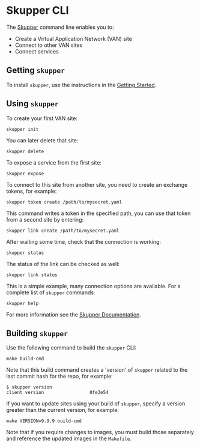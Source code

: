 # Skupper CLI

The [Skupper](https://skupper.io/) command line enables you to:

* Create a Virtual Application Network (VAN) site
* Connect to other VAN sites
* Connect services

## Getting `skupper`

To install `skupper`, use the instructions in the [Getting Started](https://skupper.io/start/).


## Using `skupper`

To create your first VAN site:

```
skupper init
```

You can later delete that site:

```
skupper delete
```

To expose a service from the first site:

```
skupper expose
```

To connect to this site from another site, you need to create an exchange tokens, for example:

```
skupper token create /path/to/mysecret.yaml
```

This command writes a token in the specified path, you can use that token from a second site by entering:

```
skupper link create /path/to/mysecret.yaml
```

After waiting some time, check that the connection is working:

```
skupper status
```

The status of the link can be checked as well:

```
skupper link status
```

This is a simple example, many connection options are available.
For a complete list of `skupper` commands:

```
skupper help
```

For more information see the [Skupper Documentation](https://skupper.io/docs/index.html).


## Building `skupper`

Use the following command to build the `skupper` CLI:

```
make build-cmd
```

Note that this build command creates a 'version' of `skupper` related to the last commit hash for the repo, for example:

```
$ skupper version
client version                 0fe3e54
```

If you want to update sites using your build of `skupper`, specify a version greater than the current version, for example:

```
make VERSION=9.9.9 build-cmd
```

Note that if you require changes to images, you must build those separately and reference the updated images in the `Makefile`.